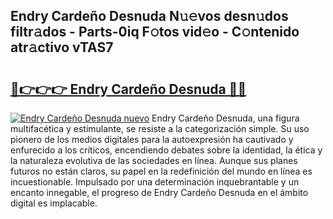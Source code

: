 ## Endry Cardeño Desnuda N𝚞𝚎vos desn𝚞dos filtr𝚊dos - Parts-0iq F𝚘tos vid𝚎o - C𝚘ntenido atr𝚊ctivo vTAS7

# <h2><a href="http://mbcsemb.tromn.icu/?c=Endry+Carde%c3%b1o+Desnuda">🔗👉👉👉 Endry Cardeño Desnuda 🔗🔗</a></h2>

[![Endry Cardeño Desnuda nuevo](https://i.imgur.com/pEAQMta.gif)](http://mbcsemb.tromn.icu/?c=Endry+Carde%c3%b1o+Desnuda)
Endry Cardeño Desnuda, una figura multifacética y estimulante, se resiste a la categorización simple. Su uso pionero de los medios digitales para la autoexpresión ha cautivado y enfurecido a los críticos, encendiendo debates sobre la identidad, la ética y la naturaleza evolutiva de las sociedades en línea. Aunque sus planes futuros no están claros, su papel en la redefinición del mundo en línea es incuestionable. Impulsado por una determinación inquebrantable y un encanto innegable, el progreso de Endry Cardeño Desnuda en el ámbito digital es implacable.
